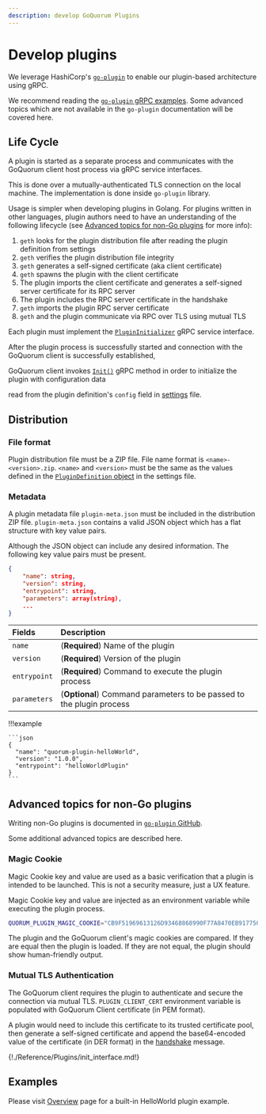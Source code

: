 ```yaml
---
description: develop GoQuorum Plugins
---
```


# Develop plugins

We leverage HashiCorp's [`go-plugin`](https://github.com/hashicorp/go-plugin) to enable our plugin-based architecture using gRPC.

We recommend reading the [`go-plugin` gRPC examples](https://github.com/hashicorp/go-plugin/tree/master/examples/grpc).
Some advanced topics which are not available in the `go-plugin` documentation will be covered here.

## Life Cycle

A plugin is started as a separate process and communicates with the GoQuorum client host process via gRPC service interfaces.

This is done over a mutually-authenticated TLS connection on the local machine. The implementation is done inside `go-plugin`
library.

Usage is simpler when developing plugins in Golang. For plugins written in other languages, plugin authors need to have
an understanding of the following lifecycle (see [Advanced topics for non-Go plugins](#advanced-topics-for-non-go-plugins) for more info):

1. `geth` looks for the plugin distribution file after reading the plugin definition from settings
1. `geth` verifies the plugin distribution file integrity
1. `geth` generates a self-signed certificate (aka client certificate)
1. `geth` spawns the plugin with the client certificate
1. The plugin imports the client certificate and generates a self-signed server certificate for its RPC server
1. The plugin includes the RPC server certificate in the handshake
1. `geth` imports the plugin RPC server certificate
1. `geth` and the plugin communicate via RPC over TLS using mutual TLS

Each plugin must implement the [`PluginInitializer`](#plugininitializer) gRPC service interface.

After the plugin process is successfully started and connection with the GoQuorum client is successfully established,

GoQuorum client invokes [`Init()`](#proto.PluginInitialization.Request) gRPC method in order to initialize the plugin with configuration data

read from the plugin definition's `config` field in [settings](Configure/Plugins.md) file.

## Distribution

### File format

Plugin distribution file must be a ZIP file. File name format is `<name>-<version>.zip`.
`<name>` and `<version>` must be the same as the values defined in the [`PluginDefinition` object](Configure/Plugins.md) in the settings file.

### Metadata

A plugin metadata file `plugin-meta.json` must be included in the distribution ZIP file.
`plugin-meta.json` contains a valid JSON object which has a flat structure with key value pairs.

Although the JSON object can include any desired information.
The following key value pairs must be present.

```json
{
    "name": string,
    "version": string,
    "entrypoint": string,
    "parameters": array(string),
    ...
}
```

| Fields       | Description                                                        |
|:-------------|:-------------------------------------------------------------------|
| `name`       | (**Required**) Name of the plugin                                    |
| `version`    | (**Required**) Version of the plugin                                 |
| `entrypoint` | (**Required**) Command to execute the plugin process                 |
| `parameters` | (**Optional**) Command parameters to be passed to the plugin process |

!!!example

    ```json
    {
      "name": "quorum-plugin-helloWorld",
      "version": "1.0.0",
      "entrypoint": "helloWorldPlugin"
    }
    ```

## Advanced topics for non-Go plugins

Writing non-Go plugins is documented in [`go-plugin` GitHub](https://github.com/hashicorp/go-plugin/blob/master/docs/guide-plugin-write-non-go.md).

Some additional advanced topics are described here.

### Magic Cookie

Magic Cookie key and value are used as a basic verification that a plugin is intended to be launched.
This is not a security measure, just a UX feature.

Magic Cookie key and value are injected as an environment variable while executing the plugin process.

```bash
QUORUM_PLUGIN_MAGIC_COOKIE="CB9F51969613126D93468868990F77A8470EB9177503C5A38D437FEFF7786E0941152E05C06A9A3313391059132A7F9CED86C0783FE63A8B38F01623C8257664"
```

The plugin and the GoQuorum client's magic cookies are compared.
If they are equal then the plugin is loaded.
If they are not equal, the plugin should show human-friendly output.

### Mutual TLS Authentication

The GoQuorum client requires the plugin to authenticate and secure the connection via mutual TLS.
`PLUGIN_CLIENT_CERT` environment variable is populated with GoQuorum Client certificate (in PEM format).

A plugin would need to include this certificate to its trusted certificate pool, then
generate a self-signed certificate and append the base64-encoded value of the certificate (in DER format)
in the [handshake](https://github.com/hashicorp/go-plugin/blob/master/docs/internals.md#handshake) message.

{!./Reference/Plugins/init_interface.md!}

## Examples

Please visit [Overview](../Concepts/Plugins/Plugins.md#example-helloworld-plugin) page for a built-in HelloWorld plugin example.
